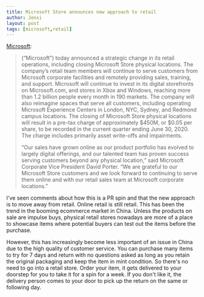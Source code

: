 ```yaml
---
title: Microsoft Store announces new approach to retail
author: Jenxi
layout: post
tags: [microsoft,retail]
---
```

[Microsoft](https://news.microsoft.com/2020/06/26/microsoft-store-announces-new-approach-to-retail/):

> (“Microsoft”) today announced a strategic change in its retail operations, including closing Microsoft Store physical locations. The company’s retail team members will continue to serve customers from Microsoft corporate facilities and remotely providing sales, training, and support. Microsoft will continue to invest in its digital storefronts on Microsoft.com, and stores in Xbox and Windows, reaching more than 1.2 billion people every month in 190 markets. The company will also reimagine spaces that serve all customers, including operating Microsoft Experience Centers in London, NYC, Sydney, and Redmond campus locations. The closing of Microsoft Store physical locations will result in a pre-tax charge of approximately $450M, or $0.05 per share, to be recorded in the current quarter ending June 30, 2020. The charge includes primarily asset write-offs and impairments.
> 
> “Our sales have grown online as our product portfolio has evolved to largely digital offerings, and our talented team has proven success serving customers beyond any physical location,” said Microsoft Corporate Vice President David Porter. “We are grateful to our Microsoft Store customers and we look forward to continuing to serve them online and with our retail sales team at Microsoft corporate locations.”

I've seen comments about how this is a PR spin and that the new approach is to move away from retail. Online retail is still retail. This has been the trend in the booming ecommerce market in China. Unless the products on sale are impulse buys, physical retail stores nowadays are more of a place to showcase items where potential buyers can test out the items before the purchase.

However, this has increasingly become less important of an issue in China due to the high quality of customer service. You can purchase many items to try for 7 days and return with no questions asked as long as you retain the original packaging and keep the item in mint condition. So there's no need to go into a retail store. Order your item, it gets delivered to your doorstep for you to take it for a spin for a week. If you don't like it, the delivery person comes to your door to pick up the return on the same or following day.